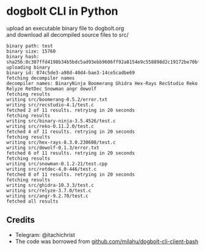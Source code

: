 # dogbolt CLI in Python

upload an executable binary file to dogbolt.org  
and download all decompiled source files to src/

```
binary path: test
binary size: 15760
binary hash: sha256:8c307ffd4198b34b5bdc5ad93ebb9606ff92a8154e9c558898d2c19172be70bf
uploading binary
binary id: 874c5de3-a98d-40d4-bae3-14ce5cadbe69
fetching decompiler names
decompiler names: BinaryNinja Boomerang Ghidra Hex-Rays RecStudio Reko Relyze RetDec Snowman angr dewolf
fetching results
writing src/boomerang-0.5.2/error.txt
writing src/recstudio-4.1/test.c
fetched 2 of 11 results. retrying in 20 seconds
fetching results
writing src/binary-ninja-3.5.4526/test.c
writing src/reko-0.11.2.0/test.c
fetched 4 of 11 results. retrying in 20 seconds
fetching results
writing src/hex-rays-8.3.0.230608/test.c
writing src/dewolf-0.1.3/error.txt
fetched 6 of 11 results. retrying in 20 seconds
fetching results
writing src/snowman-0.1.2-21/test.cpp
writing src/retdec-4.0-446/test.c
fetched 8 of 11 results. retrying in 20 seconds
fetching results
writing src/ghidra-10.3.3/test.c
writing src/relyze-3.7.0/test.c
writing src/angr-9.2.70/test.c
fetched all results
```


## Credits
- Telegram: @itachichrist
- The code was borrowed from [github.com/milahu/dogbolt-cli-client-bash](https://github.com/milahu/dogbolt-cli-client-bash)
